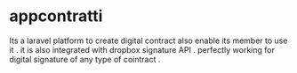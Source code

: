 # appcontratti
Its a laravel platform to create digital contract also enable its member  to use it . it is also integrated with dropbox signature API . perfectly working  for digital signature of any type of cointract .
